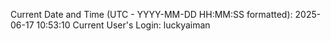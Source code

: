 Current Date and Time (UTC - YYYY-MM-DD HH:MM:SS formatted): 2025-06-17 10:53:10
Current User's Login: luckyaiman
